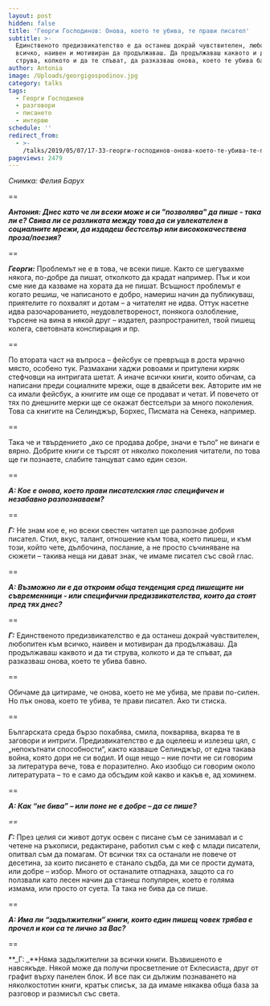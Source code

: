 ```yaml
---
layout: post
hidden: false
title: 'Георги Господинов: Онова, което те убива, те прави писател'
subtitle: >-
  Единственото предизвикателство е да останеш докрай чувствителен, любопитен към
  всичко, наивен и мотивиран да продължаваш. Да продължаваш каквото и да ти
  струва, колкото и да те спъват, да разказваш онова, което те убива бавно
author: Antonia
image: /Uploads/georgigospodinov.jpg
category: talks
tags:
  - Георги Господинов
  - разговори
  - писането
  - интервю
schedule: ''
redirect_from:
  - >-
    /talks/2019/05/07/17-33-георги-господинов-онова-което-те-убива-те-прави-писател
pageviews: 2479
---
```

_Снимка: Фелия Барух_

\==

**_Антония: Днес като че ли всеки може и си "позволява" да пише - така ли е? Свива ли се разликата между това да си увлекателен в социалните мрежи, да издадеш бестселър или висококачествена проза/поезия?_**

\==

**_Георги:_** Проблемът не е в това, че всеки пише. Както се шегувахме някога, по-добре да пишат, отколкото да крадат например. Пък и кои сме ние да казваме на хората да не пишат. Всъщност проблемът е когато решиш, че написаното е добро, намериш начин да публикуваш, приятелите го похвалят и дотам – а читателят не идва. Оттук насетне идва разочарованието, неудовлетвореност, понякога озлобление, търсене на вина в някой друг – издател, разпространител, твой пишещ колега, световната конспирация и пр. 

\==

По втората част на въпроса – фейсбук се превръща в доста мрачно място, особено тук. Размахани хаджи ровоами и притулени киряк стефчовци на интригата шетат. А иначе всички книги, които обичам, са написани преди социалните мрежи, още в двайсети век. Авторите им не са имали фейсбук, а книгите им още се продават и четат. И повечето от тях по днешните мерки ще се окажат бестселъри за много поколения. Това са книгите на Селинджър, Борхес, Писмата на Сенека, например. 

\==

Така че и твърдението „ако се продава добре, значи е тъпо“ не винаги е вярно. Добрите книги се търсят от няколко поколения читатели, по това ще ги познаете, слабите танцуват само един сезон. 

\==

**_А: Кое е онова, което прави писателския глас специфичен и незабавно разпознаваем?_**

\==

**_Г:_** Не знам кое е, но всеки свестен читател ще разпознае добрия писател. Стил, вкус, талант, отношение към това, което пишеш, и към този, който чете, дълбочина, послание, а не просто съчиняване на сюжети – такива неща ни дават знак, че имаме писател със свой глас.

\==

**_А: Възможно ли е да откроим обща тенденция сред пишещите ни съвременници - или специфични предизвикателства, които да стоят пред тях днес?_**

\==

**_Г:_** Единственото предизвикателство е да останеш докрай чувствителен, любопитен към всичко, наивен и мотивиран да продължаваш. Да продължаваш каквото и да ти струва, колкото и да те спъват, да разказваш онова, което те убива бавно. 

\==

Обичаме да цитираме, че онова, което не ме убива, ме прави по-силен. Но пък онова, което те убива, те прави писател. Ако ти стиска. 

\==

Българската среда бързо похабява, смила, покварява, вкарва те в заговори и интриги. Предизвикателство е да оцелееш и излезеш цял, с „непокътнати способности“, както казваше Селинджър, от една такава война, която дори не си водил. И още нещо – ние почти не си говорим за литература вече, това е поразително. Ако изобщо си говорим около литературата – то е само да обсъдим кой какво и какъв е, ад хоминем.

\==

**_А: Как “не бива” – или поне не е добре – да се пише?_**

_\==_

**_Г:_** През целия си живот дотук освен с писане съм се занимавал и с четене на ръкописи, редактиране, работил съм с кеф с млади писатели, опитвал съм да помагам. От всички тях са останали не повече от десетина, за които писането е станало съдба, да ми се прости думата, или добре – избор. Много от останалите отпаднаха, защото са го ползвали като лесен начин да станеш популярен, което е голяма измама, или просто от суета. Та така не бива да се пише. 

\==

**_А: Има ли “задължителни” книги, които един пишещ човек трябва е прочел и кои са те лично за Вас?_**

\==

**_Г: _**Няма задължителни за всички книги. Възвишеното е навсякъде. Някой може да получи просветление от Еклесиаста, друг от графит върху панелен блок. И все пак си дължим познаването на няколкостотин книги, кратък списък, за да имаме някаква обща база за разговор и размисъл със света.
